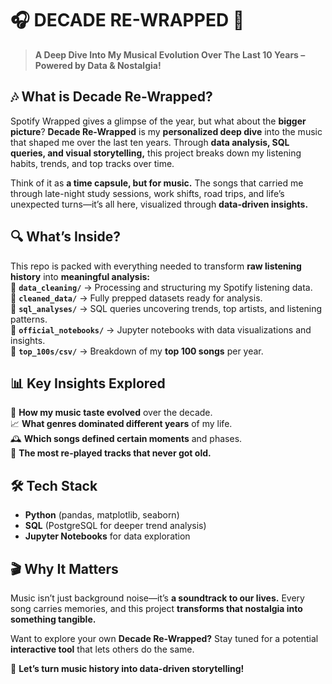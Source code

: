 # 🎧 DECADE RE-WRAPPED 🚀  

> **A Deep Dive Into My Musical Evolution Over The Last 10 Years – Powered by Data & Nostalgia!**  

## 🎶 What is Decade Re-Wrapped?  
Spotify Wrapped gives a glimpse of the year, but what about the **bigger picture**? **Decade Re-Wrapped** is my **personalized deep dive** into the music that shaped me over the last ten years. Through **data analysis, SQL queries, and visual storytelling,** this project breaks down my listening habits, trends, and top tracks over time.  

Think of it as **a time capsule, but for music.** The songs that carried me through late-night study sessions, work shifts, road trips, and life’s unexpected turns—it’s all here, visualized through **data-driven insights.**  

## 🔍 What’s Inside?  
This repo is packed with everything needed to transform **raw listening history** into **meaningful analysis:**  
📂 **`data_cleaning/`** → Processing and structuring my Spotify listening data.  
📂 **`cleaned_data/`** → Fully prepped datasets ready for analysis.  
📂 **`sql_analyses/`** → SQL queries uncovering trends, top artists, and listening patterns.  
📂 **`official_notebooks/`** → Jupyter notebooks with data visualizations and insights.  
📂 **`top_100s/csv/`** → Breakdown of my **top 100 songs** per year.  

## 📊 Key Insights Explored  
🎵 **How my music taste evolved** over the decade.  
📈 **What genres dominated different years** of my life.  
🕰️ **Which songs defined certain moments** and phases.  
🔄 **The most re-played tracks that never got old.**  

## 🛠️ Tech Stack  
- **Python** (pandas, matplotlib, seaborn)  
- **SQL** (PostgreSQL for deeper trend analysis)  
- **Jupyter Notebooks** for data exploration  

## 🎬 Why It Matters  
Music isn’t just background noise—it’s **a soundtrack to our lives.** Every song carries memories, and this project **transforms that nostalgia into something tangible.**  

Want to explore your own **Decade Re-Wrapped?** Stay tuned for a potential **interactive tool** that lets others do the same.  

🚀 **Let’s turn music history into data-driven storytelling!**
